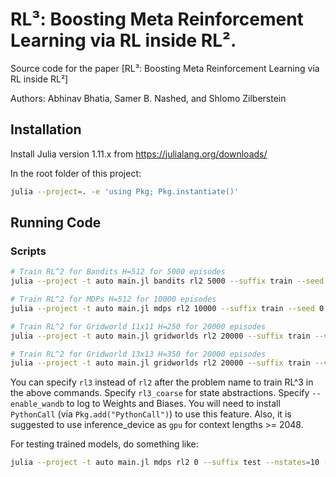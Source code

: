 # RL³: Boosting Meta Reinforcement Learning via RL inside RL². 

Source code for the paper [RL³: Boosting Meta Reinforcement Learning via RL inside RL²]

Authors: Abhinav Bhatia, Samer B. Nashed, and Shlomo Zilberstein


## Installation

Install Julia version 1.11.x from https://julialang.org/downloads/

In the root folder of this project:

```bash
julia --project=. -e 'using Pkg; Pkg.instantiate()'
```

## Running Code

### Scripts

```bash
# Train RL^2 for Bandits H=512 for 5000 episodes
julia --project -t auto main.jl bandits rl2 5000 --suffix train --seed 0 --nactions 5 --horizon 512 --inference_device cpu --include_time_context concat --batch_size 32768 --minibatch_size 4096 --ent_bonus 0.1 --decay_ent_bonus --lr 0.0003 --no_multithreading --progressmeter

# Train RL^2 for MDPs H=512 for 10000 episodes
julia --project -t auto main.jl mdps rl2 10000 --suffix train --seed 0 --nstates=10 --nactions 5 --horizon 512 --inference_device cpu --include_time_context concat --batch_size 32768 --minibatch_size 4096 --ent_bonus 0.1 --decay_ent_bonus --lr 0.0003 --progressmeter

# Train RL^2 for Gridworld 11x11 H=250 for 20000 episodes
julia --project -t auto main.jl gridworlds rl2 20000 --suffix train --variation 11x11 --seed 0 --horizon 250 --include_time_context concat --batch_size 32000 --minibatch_size 4000 --ent_bonus 0.04 --lr 0.0002 --laplace_smoothing=0.01 --video --video_interval 100 --progressmeter

# Train RL^2 for Gridworld 13x13 H=350 for 20000 episodes
julia --project -t auto main.jl gridworlds rl2 20000 --suffix train --variation 13x13 --seed 0 --horizon 350 --include_time_context concat --batch_size 33600 --minibatch_size 4200 --ent_bonus 0.04 --lr 0.0002 --laplace_smoothing=0.01 --video --video_interval 100 --progressmeter
```

You can specify `rl3` instead of `rl2` after the problem name to train RL^3 in the above commands. Specify `rl3_coarse` for state abstractions. Specify `--enable_wandb` to log to Weights and Biases. You will need to install `PythonCall` (via `Pkg.add("PythonCall")`) to use this feature. Also, it is suggested to use inference_device as `gpu` for context lengths >= 2048.

For testing trained models, do something like:

```bash
julia --project -t auto main.jl mdps rl2 0 --suffix test --nstates=10 --nactions 5 --horizon 512 --include_time_context concat --test_model <model_path> --test_episodes 1000 --parallel_testing
```